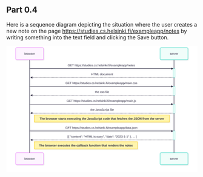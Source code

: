 ## Part 0.4
Here is a sequence diagram depicting the situation where the user creates a new note on the page https://studies.cs.helsinki.fi/exampleapp/notes by writing something into the text field and clicking the Save button.

<img src="images/new_note_mermaid.svg" alt="Sequence diagram depicting new note creation">